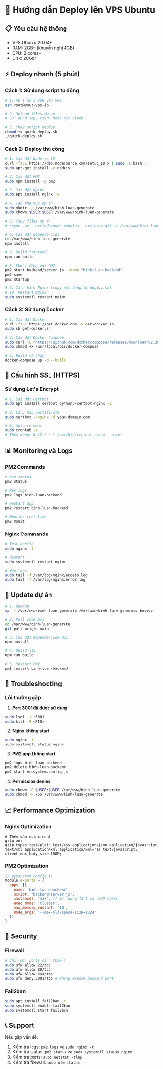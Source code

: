 # 🚀 Hướng dẫn Deploy lên VPS Ubuntu

## 📋 Yêu cầu hệ thống
- VPS Ubuntu 20.04+ 
- RAM: 2GB+ (khuyến nghị 4GB)
- CPU: 2 cores+
- Disk: 20GB+

## ⚡ Deploy nhanh (5 phút)

### Cách 1: Sử dụng script tự động

```bash
# 1. Kết nối SSH vào VPS
ssh root@your-vps-ip

# 2. Upload files dự án
# Sử dụng scp, rsync hoặc git clone

# 3. Chạy script deploy
chmod +x quick-deploy.sh
./quick-deploy.sh
```

### Cách 2: Deploy thủ công

```bash
# 1. Cài đặt Node.js 18
curl -fsSL https://deb.nodesource.com/setup_18.x | sudo -E bash -
sudo apt-get install -y nodejs

# 2. Cài đặt PM2
sudo npm install -g pm2

# 3. Cài đặt Nginx
sudo apt install nginx -y

# 4. Tạo thư mục dự án
sudo mkdir -p /var/www/binh-luan-generate
sudo chown $USER:$USER /var/www/binh-luan-generate

# 5. Copy files dự án
# rsync -av --exclude=node_modules --exclude=.git ./ /var/www/binh-luan-generate/

# 6. Cài đặt dependencies
cd /var/www/binh-luan-generate
npm install

# 7. Build frontend
npm run build

# 8. Khởi động với PM2
pm2 start backend/server.js --name "binh-luan-backend"
pm2 save
pm2 startup

# 9. Cấu hình Nginx (copy nội dung từ deploy.sh)
# 10. Restart Nginx
sudo systemctl restart nginx
```

### Cách 3: Sử dụng Docker

```bash
# 1. Cài đặt Docker
curl -fsSL https://get.docker.com -o get-docker.sh
sudo sh get-docker.sh

# 2. Cài đặt Docker Compose
sudo curl -L "https://github.com/docker/compose/releases/download/v2.20.0/docker-compose-$(uname -s)-$(uname -m)" -o /usr/local/bin/docker-compose
sudo chmod +x /usr/local/bin/docker-compose

# 3. Build và chạy
docker-compose up -d --build
```

## 🔧 Cấu hình SSL (HTTPS)

### Sử dụng Let's Encrypt

```bash
# 1. Cài đặt Certbot
sudo apt install certbot python3-certbot-nginx -y

# 2. Lấy SSL certificate
sudo certbot --nginx -d your-domain.com

# 3. Auto-renewal
sudo crontab -e
# Thêm dòng: 0 12 * * * /usr/bin/certbot renew --quiet
```

## 📊 Monitoring và Logs

### PM2 Commands
```bash
# Xem status
pm2 status

# Xem logs
pm2 logs binh-luan-backend

# Restart app
pm2 restart binh-luan-backend

# Monitor real-time
pm2 monit
```

### Nginx Commands
```bash
# Test config
sudo nginx -t

# Restart
sudo systemctl restart nginx

# Xem logs
sudo tail -f /var/log/nginx/access.log
sudo tail -f /var/log/nginx/error.log
```

## 🔄 Update dự án

```bash
# 1. Backup
cp -r /var/www/binh-luan-generate /var/www/binh-luan-generate-backup

# 2. Pull code mới
cd /var/www/binh-luan-generate
git pull origin main

# 3. Cài đặt dependencies mới
npm install

# 4. Build lại
npm run build

# 5. Restart PM2
pm2 restart binh-luan-backend
```

## 🚨 Troubleshooting

### Lỗi thường gặp

1. **Port 3001 đã được sử dụng**
```bash
sudo lsof -i :3001
sudo kill -9 <PID>
```

2. **Nginx không start**
```bash
sudo nginx -t
sudo systemctl status nginx
```

3. **PM2 app không start**
```bash
pm2 logs binh-luan-backend
pm2 delete binh-luan-backend
pm2 start ecosystem.config.js
```

4. **Permission denied**
```bash
sudo chown -R $USER:$USER /var/www/binh-luan-generate
sudo chmod -R 755 /var/www/binh-luan-generate
```

## 📈 Performance Optimization

### Nginx Optimization
```nginx
# Thêm vào nginx.conf
gzip on;
gzip_types text/plain text/css application/json application/javascript text/xml application/xml application/xml+rss text/javascript;
client_max_body_size 100M;
```

### PM2 Optimization
```javascript
// ecosystem.config.js
module.exports = {
  apps: [{
    name: 'binh-luan-backend',
    script: 'backend/server.js',
    instances: 'max', // Sử dụng tất cả CPU cores
    exec_mode: 'cluster',
    max_memory_restart: '1G',
    node_args: '--max-old-space-size=1024'
  }]
}
```

## 🔐 Security

### Firewall
```bash
# Chỉ mở ports cần thiết
sudo ufw allow 22/tcp
sudo ufw allow 80/tcp
sudo ufw allow 443/tcp
sudo ufw deny 3001/tcp # Không expose backend port
```

### Fail2ban
```bash
sudo apt install fail2ban -y
sudo systemctl enable fail2ban
sudo systemctl start fail2ban
```

## 📞 Support

Nếu gặp vấn đề:
1. Kiểm tra logs: `pm2 logs` và `sudo nginx -t`
2. Kiểm tra status: `pm2 status` và `sudo systemctl status nginx`
3. Kiểm tra ports: `sudo netstat -tlnp`
4. Kiểm tra firewall: `sudo ufw status`

